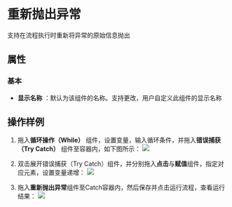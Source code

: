 # 重新抛出异常

支持在流程执行时重新将异常的原始信息抛出

## 属性
### 基本

- **显示名称** ：默认为该组件的名称。支持更改，用户自定义此组件的显示名称

## 操作样例

1. 拖入**循环操作（While）** 组件，设置变量，输入循环条件，并拖入**错误捕获（Try Catch）** 组件至容器内，如下图所示：
![](https://docimages.blob.core.chinacloudapi.cn/images/Activities/Rethrow-1.png)

2. 双击展开错误捕获（Try Catch）组件，并分别拖入**点击**与**赋值**组件，指定对应元素，设置变量递增：
![](https://docimages.blob.core.chinacloudapi.cn/images/Activities/Rethrow-2.png)

3. 拖入**重新抛出异常**组件至Catch容器内，然后保存并点击运行流程，查看运行结果：
![](https://docimages.blob.core.chinacloudapi.cn/images/Activities/Rethrow-3.png)
